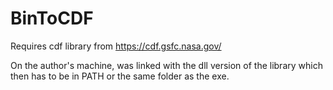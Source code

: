 # BinToCDF

Requires cdf library from https://cdf.gsfc.nasa.gov/

On the author's machine, was linked with the dll version of the library which then has to be in PATH or the same folder as the exe.